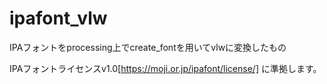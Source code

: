# ipafont_vlw
IPAフォントをprocessing上でcreate_fontを用いてvlwに変換したもの

IPAフォントライセンスv1.0[https://moji.or.jp/ipafont/license/]
に準拠します。

